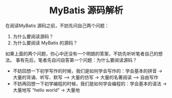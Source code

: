 # <center>MyBatis 源码解析 </center>

在阅读MyBatis 源码之前，不妨先问自己两个问题：
1. 为什么要阅读源码？
2. 为什么要阅读 MyBatis 的源码？

如果上面的两个问题，你心中还没有一个明朗的答案，不妨先听听笔者自己的想法。
事有先后，笔者先自问自答第一个问题：为什么要阅读源码？
+ 不妨回想一下初学写作的时候，我们是如何学会写作的：学会基本的拼音 -> 大量的背诵、听写、默写 —> 大量的仿写 -> 大量的名著阅读 —> 自由写作
+ 不妨再回想一下初学编程的时候，我们是如何学会编程的：学会基本的语法 -> 大量地写 “hello world” -> 大量地

